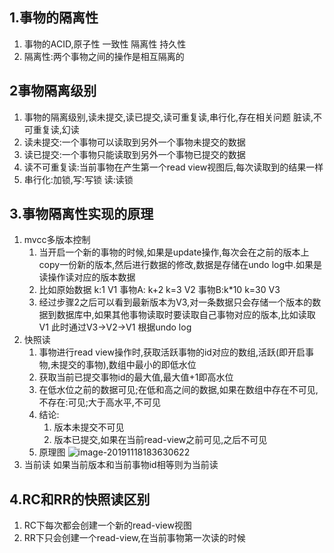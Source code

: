 ## 1.事物的隔离性

1. 事物的ACID,原子性 一致性 隔离性 持久性
2. 隔离性:两个事物之间的操作是相互隔离的

## 2事物隔离级别

1. 事物的隔离级别,读未提交,读已提交,读可重复读,串行化,存在相关问题 脏读,不可重复读,幻读
2. 读未提交:一个事物可以读取到另外一个事物未提交的数据
3. 读已提交:一个事物只能读取到另外一个事物已提交的数据
4. 读不可重复读:当前事物在产生第一个read view视图后,每次读取到的结果一样
5. 串行化:加锁,写:写锁 读:读锁

## 3.事物隔离性实现的原理

1. mvcc多版本控制
   1. 当开启一个新的事物的时候,如果是update操作,每次会在之前的版本上copy一份新的版本,然后进行数据的修改,数据是存储在undo log中.如果是读操作读对应的版本数据
   2. 比如原始数据 k:1 V1  事物A: k+2  k=3  V2 事物B:k*10 k=30 V3
   3. 经过步骤2之后可以看到最新版本为V3,对一条数据只会存储一个版本的数据到数据库中,如果其他事物读取时要读取自己事物对应的版本,比如读取V1  此时通过V3->V2->V1 根据undo log
2. 快照读
   1. 事物进行read view操作时,获取活跃事物的id对应的数组,活跃(即开启事物,未提交的事物),数组中最小的即低水位
   2. 获取当前已提交事物id的最大值,最大值+1即高水位
   3. 在低水位之前的数据可见;在低和高之间的数据,如果在数组中存在不可见,不存在:可见;大于高水平,不可见
   4. 结论:
      1. 版本未提交不可见
      2. 版本已提交,如果在当前read-view之前可见,之后不可见
   5. 原理图
      ![image-20191118183630622](./../..//小霸王/image/msql_mvcc.png)
3. 当前读
   如果当前版本和当前事物id相等则为当前读

## 4.RC和RR的快照读区别

1. RC下每次都会创建一个新的read-view视图
2. RR下只会创建一个read-view,在当前事物第一次读的时候